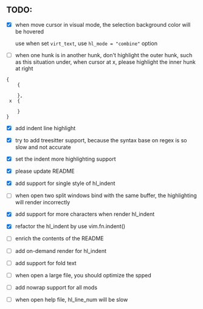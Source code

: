 ## TODO:

- [x] when move cursor in visual mode, the selection background color will be hovered

  use when set `virt_text`, use `hl_mode = "combine"` option

- [ ] when one hunk is in another hunk, don't highlight the outer hunk, such as this situation under, when cursor at x, please highlight the inner hunk at right

```
{
    {

    },
 x  {

    }
}
```

- [x] add indent line highlight

- [x] try to add treesitter support, because the syntax base on regex is so slow and not accurate

- [x] set the indent more highlighting support

- [x] please update README

- [x] add support for single style of hl_indent

- [ ] when open two split windows bind with the same buffer, the highlighting will render incorrectly

- [x] add support for more characters when render hl_indent

- [x] refactor the hl_indent by use vim.fn.indent()

- [ ] enrich the contents of the README

- [ ] add on-demand render for hl_indent

- [ ] add support for fold text

- [ ] when open a large file, you should optimize the spped

- [ ] add nowrap support for all mods

- [ ] when open help file, hl_line_num will be slow
